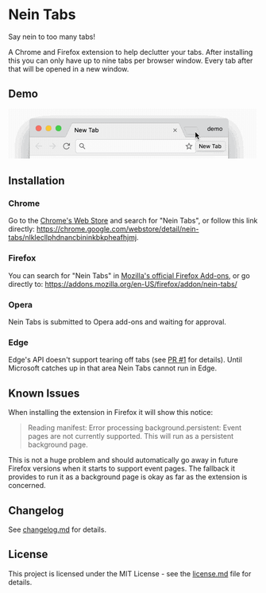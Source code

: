 # Nein Tabs

Say nein to too many tabs!

A Chrome and Firefox extension to help declutter your tabs.
After installing this you can only have up to nine tabs per browser window.
Every tab after that will be opened in a new window.

## Demo

![Nein Tabs Demo](https://github.com/christophgockel/nein-tabs/raw/master/demo.gif)


## Installation

### Chrome

Go to the [Chrome's Web Store](https://chrome.google.com/webstore/category/extensions) and search for "Nein Tabs", or follow this link directly: https://chrome.google.com/webstore/detail/nein-tabs/nlklecllphdnancbininkbkpheafhjmj.


### Firefox

You can search for "Nein Tabs" in [Mozilla's official Firefox Add-ons](https://addons.mozilla.org/en-US/firefox/extensions/), or go directly to: https://addons.mozilla.org/en-US/firefox/addon/nein-tabs/


### Opera

Nein Tabs is submitted to Opera add-ons and waiting for approval.


### Edge

Edge's API doesn't support tearing off tabs (see [PR #1](https://github.com/christophgockel/nein-tabs/pull/1) for details).
Until Microsoft catches up in that area Nein Tabs cannot run in Edge.


## Known Issues

When installing the extension in Firefox it will show this notice:

> Reading manifest: Error processing background.persistent: Event pages are not currently supported. This will run as a persistent background page.

This is not a huge problem and should automatically go away in future Firefox versions when it starts to support event pages.
The fallback it provides to run it as a background page is okay as far as the extension is concerned.


## Changelog

See [changelog.md](changelog.md) for details.


## License

This project is licensed under the MIT License - see the [license.md](license.md) file for details.
